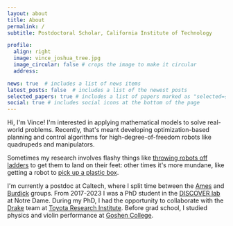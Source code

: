 ```yaml
---
layout: about
title: About
permalink: /
subtitle: Postdoctoral Scholar, California Institute of Technology

profile:
  align: right
  image: vince_joshua_tree.jpg
  image_circular: false # crops the image to make it circular
  address:

news: true  # includes a list of news items
latest_posts: false  # includes a list of the newest posts
selected_papers: true # includes a list of papers marked as "selected={true}"
social: true # includes social icons at the bottom of the page
---
```


Hi, I'm Vince! I'm interested in applying mathematical models to solve
real-world problems. Recently, that's meant developing optimization-based
planning and control algorithms for high-degree-of-freedom robots like
quadrupeds and manipulators. 

Sometimes my research involves flashy things like
[throwing robots off ladders](https://youtu.be/FRcyfp-9x5o?t=198) to get them to land
on their feet: other times it's more mundane, like getting a robot to
[pick up a plastic box](https://youtu.be/-lJWiGdBPfQ?t=131).

I'm currently a postdoc at Caltech, where I split time between the 
[Ames](http://www.bipedalrobotics.com/) and
[Burdick](http://robotics.caltech.edu/) groups. 
From 2017-2023 I was a PhD student in the [DISCOVER
lab](https://sites.google.com/a/nd.edu/discoverlab/) at Notre
Dame. During my PhD, I had the opportunity to collaborate with the
[Drake](https://drake.mit.edu) team at 
[Toyota Research Institute](https://www.tri.global/). Before grad school, I
studied physics and violin performance at 
[Goshen College](https://goshen.edu). 

